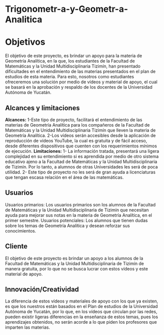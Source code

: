 # Trigonometr-a-y-Geometr-a-Analitica
# Objetivos
El objetivo de este proyecto, es brindar un apoyo para la materia de Geometría Analítica, en la que, los estudiantes de la Facultad de Matemáticas y la Unidad Multidisciplinaria Tizimín, han presentado dificultades en el entendimiento de las materias presentados en el plan de estudios de esta materia. Para esto, nosotros como estudiantes ofreceremos una solución por medio de vídeos y material de apoyo, el cual se basará en la aprobación y respaldo de los docentes de la Universidad Autónoma de Yucatán.
## Alcances y limitaciones
**Alcances:**
1-Este tipo de proyecto, facilitará el entendimiento de las materias de Geometría Analítica para los compañeros de la Facultad de Matemáticas y la Unidad Multidisciplinaria Tizimín que lleven la materia de Geometría Analítica.
2-Los vídeos serán accesibles desde la aplicación de reproducción de vídeos YouTube, la cual es gratuita y de fácil acceso, desde diferentes dispositivos que cuenten con los requerimientos mínimos de ejecución.
**Limitaciones:**
1- La información tratada, presentará una ligera complejidad en su entendimiento si es aprendida por medio de otro sistema educativo ajeno a la Facultad de Matemáticas y la Unidad Multidisciplinaria de Tizimín. Por lo tanto, a alumnos de otras Universidades les será de poca utilidad.
2- Este tipo de proyecto no les será de gran ayuda a licenciaturas que tengan escasa relación en el área de las matemáticas.
## Usuarios
Usuarios primarios: Los usuarios primarios son los alumnos de la Facultad de Matemáticas y la Unidad Multidisciplinaria de Tizimín que necesitan ayuda para mejorar sus notas en la materia de Geometría Analítica, en el primer semestre.
Usuarios potenciales: Los alumnos que tienen dudas sobre los temas de Geometría Analítica y desean reforzar sus conocimientos.
## Cliente
El objetivo de este proyecto es brindar un apoyo a los alumnos de la Facultad de Matemáticas y la Unidad Multidisciplinaria de Tizimín de manera gratuita, por lo que no se busca lucrar con estos vídeos y este material de apoyo.
## Innovación/Creatividad
La diferencia de estos vídeos y materiales de apoyo con los que ya existen, es que los nuestros están basados en el Plan de estudios de la Universidad Autónoma de Yucatán, por lo que, en los vídeos que circulan por las redes, pueden existir ligeras diferencias en la enseñanza de estos temas, pues los aprendizajes obtenidos, no serán acorde a lo que piden los profesores que imparten las materias.
